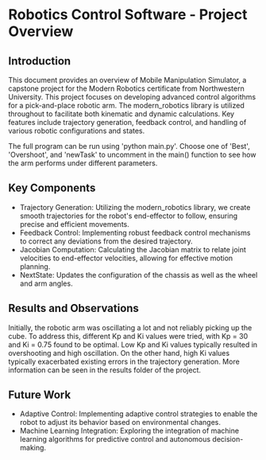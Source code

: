 # Robotics Control Software - Project Overview
## Introduction
This document provides an overview of Mobile Manipulation Simulator, a capstone project for the Modern Robotics certificate from Northwestern University. This project focuses on developing advanced control algorithms for a pick-and-place robotic arm. The modern_robotics library is utilized throughout to facilitate both kinematic and dynamic calculations. Key features include trajectory generation, feedback control, and handling of various robotic configurations and states.

The full program can be run using 'python main.py'. Choose one of 'Best', 'Overshoot', and 'newTask' to uncomment in the main() function to see how the arm performs under different parameters. 

## Key Components
- Trajectory Generation: Utilizing the modern_robotics library, we create smooth trajectories for the robot's end-effector to follow, ensuring precise and efficient movements.
- Feedback Control: Implementing robust feedback control mechanisms to correct any deviations from the desired trajectory.
- Jacobian Computation: Calculating the Jacobian matrix to relate joint velocities to end-effector velocities, allowing for effective motion planning.
- NextState: Updates the configuration of the chassis as well as the wheel and arm angles. 

## Results and Observations
Initially, the robotic arm was oscillating a lot and not reliably picking up the cube. To address this, different Kp and Ki values were tried, with Kp = 30 and Ki = 0.75 found to be optimal. Low Kp and Ki values typically resulted in overshooting and high oscillation. On the other hand, high Ki values typically exacerbated existing errors in the trajectory generation. More information can be seen in the results folder of the project.

## Future Work
- Adaptive Control: Implementing adaptive control strategies to enable the robot to adjust its behavior based on environmental changes.
- Machine Learning Integration: Exploring the integration of machine learning algorithms for predictive control and autonomous decision-making.
